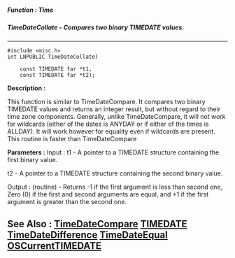 ##### Function : Time
##### TimeDateCollate - Compares two binary TIMEDATE values.
---
```
#include <misc.h>
int LNPUBLIC TimeDateCollate(

	const TIMEDATE far *t1,
	const TIMEDATE far *t2);
```
**Description :**

This function is similar to TimeDateCompare.  It compares two binary TIMEDATE 
values and returns an integer result, but without regard to their time zone 
components.  Generally, unlike TimeDateCompare,  it will not work for wildcards 
(either of the dates is ANYDAY or if either of the times is ALLDAY).  It will 
work however for equality even if wildcards are present.  This routine is 
faster than TimeDateCompare

**Parameters :**
Input :
t1  -   A pointer to a TIMEDATE structure containing the first binary value.

t2  -  A pointer to a TIMEDATE structure containing the second binary value.

Output :
(routine)  -  Returns -1 if the first argument is less than second one, Zero (0) if the first and second arguments are equal, and +1 if the first argument is greater than the second one.



**See Also :**
[TimeDateCompare](/reference/Func/TimeDateCompare)
[TIMEDATE](/reference/Data/TIMEDATE)
[TimeDateDifference](/reference/Func/TimeDateDifference)
[TimeDateEqual](/reference/Func/TimeDateEqual)
[OSCurrentTIMEDATE](/reference/Func/OSCurrentTIMEDATE)
---
